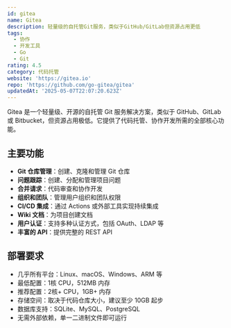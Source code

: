 ```yaml
---
id: gitea
name: Gitea
description: 轻量级的自托管Git服务，类似于GitHub/GitLab但资源占用更低
tags:
  - 协作
  - 开发工具
  - Go
  - Git
rating: 4.5
category: 代码托管
website: 'https://gitea.io'
repo: 'https://github.com/go-gitea/gitea'
updatedAt: '2025-05-07T22:07:20.623Z'
---
```


Gitea 是一个轻量级、开源的自托管 Git 服务解决方案，类似于 GitHub、GitLab 或 Bitbucket，但资源占用极低。它提供了代码托管、协作开发所需的全部核心功能。

## 主要功能

- **Git 仓库管理**：创建、克隆和管理 Git 仓库
- **问题跟踪**：创建、分配和管理项目问题
- **合并请求**：代码审查和协作开发
- **组织和团队**：管理用户组织和团队权限
- **CI/CD 集成**：通过 Actions 或外部工具实现持续集成
- **Wiki 文档**：为项目创建文档
- **用户认证**：支持多种认证方式，包括 OAuth、LDAP 等
- **丰富的 API**：提供完整的 REST API

## 部署要求

- 几乎所有平台：Linux、macOS、Windows、ARM 等
- 最低配置：1核 CPU，512MB 内存
- 推荐配置：2核+ CPU，1GB+ 内存
- 存储空间：取决于代码仓库大小，建议至少 10GB 起步
- 数据库支持：SQLite、MySQL、PostgreSQL
- 无需外部依赖，单一二进制文件即可运行 
